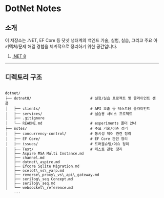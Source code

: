 # DotNet Notes

## 소개

이 저장소는 .NET, EF Core 등 닷넷 생태계의 백엔드 기술, 실험, 실습, 그리고 주요 아키텍처/문제 해결 경험을 체계적으로 정리하기 위한 공간입니다.

1. [.NET 8](./dotnet8/)

---

## 디렉토리 구조

```

dotnet/
├── dotnet8/                           # 실험/실습 프로젝트 및 클라이언트 샘플
│   ├── clients/                       # API 호출 등 테스트용 클라이언트
│   ├── services/                      # 실습용 서비스 프로젝트
│   ├── .gitignore
│   └── README.md                      # experiments 폴더 안내
├── notes/                             # 주요 기술/이슈 정리
│   ├── concurrency-control/           # 동시성 제어 관련 정리
│   ├── EF Core/                       # EF Core 관련 정리
│   ├── issues/                        # 트러블슈팅/이슈 정리
│   ├── Test/                          # 테스트 관련 정리
│   ├── Aspire MSA Multi Instance.md
│   ├── channel.md
│   ├── dotnet\_aspire.md
│   ├── Efcore Sqlite Migration.md
│   ├── ocelot\_vs\_yarp.md
│   ├── reverse\_proxy\_vs\_api\_gateway.md
│   ├── serilog\_seq Concept.md
│   ├── serilog\_seq.md
│   └── websocket\_reference.md
    ...

```
